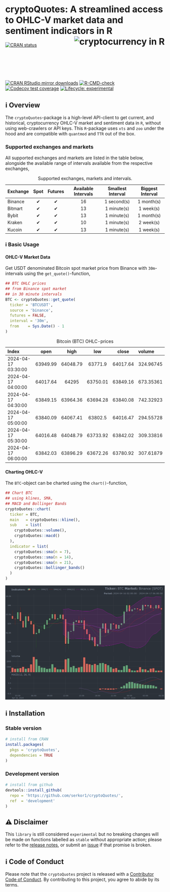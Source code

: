 
<!-- README.md is generated from README.Rmd. Please edit that file -->

# cryptoQuotes: A streamlined access to OHLC-V market data and sentiment indicators in R <a href="https://serkor1.github.io/cryptoQuotes/"><img src="man/figures/logo.png" align="right" height="139" alt="cryptocurrency in R"/></a>

<!-- badges: start -->

[![CRAN
status](https://www.r-pkg.org/badges/version/cryptoQuotes)](https://www.cran-e.com/package/cryptoQuotes)
[![CRAN RStudio mirror
downloads](https://cranlogs.r-pkg.org/badges/last-month/cryptoQuotes?color=blue)](https://www.cran-e.com/package/cryptoQuotes)
[![R-CMD-check](https://github.com/serkor1/cryptoQuotes/actions/workflows/R-CMD-check.yaml/badge.svg)](https://github.com/serkor1/cryptoQuotes/actions/workflows/R-CMD-check.yaml)
[![Codecov test
coverage](https://codecov.io/gh/serkor1/cryptoQuotes/branch/main/graph/badge.svg)](https://app.codecov.io/gh/serkor1/cryptoQuotes?branch=main)
[![Lifecycle:
experimental](https://img.shields.io/badge/lifecycle-experimental-orange.svg)](https://lifecycle.r-lib.org/articles/stages.html#experimental)
<!-- badges: end -->

## :information_source: Overview

The `cryptoQuotes`-package is a high-level API-client to get current,
and historical, cryptocurrency OHLC-V market and sentiment data in `R`,
without using web-crawlers or API keys. This `R`-package uses `xts` and
`zoo` under the hood and are compatible with `quantmod` and `TTR` out of
the box.

### Supported exchanges and markets

All supported exchanges and markets are listed in the table below,
alongside the available range of intervals available from the respective
exchanges,

<div align="center">

<table style="width:100%; margin-left: auto; margin-right: auto;" class="table">
<caption>
Supported exchanges, markets and intervals.
</caption>
<thead>
<tr>
<th style="text-align:left;">
Exchange
</th>
<th style="text-align:center;">
Spot
</th>
<th style="text-align:center;">
Futures
</th>
<th style="text-align:center;">
Available Intervals
</th>
<th style="text-align:center;">
Smallest Interval
</th>
<th style="text-align:center;">
Biggest Interval
</th>
</tr>
</thead>
<tbody>
<tr>
<td style="text-align:left;">
Binance
</td>
<td style="text-align:center;">
✔
</td>
<td style="text-align:center;">
✔
</td>
<td style="text-align:center;">
16
</td>
<td style="text-align:center;">
1 second(s)
</td>
<td style="text-align:center;">
1 month(s)
</td>
</tr>
<tr>
<td style="text-align:left;">
Bitmart
</td>
<td style="text-align:center;">
✔
</td>
<td style="text-align:center;">
✔
</td>
<td style="text-align:center;">
13
</td>
<td style="text-align:center;">
1 minute(s)
</td>
<td style="text-align:center;">
1 week(s)
</td>
</tr>
<tr>
<td style="text-align:left;">
Bybit
</td>
<td style="text-align:center;">
✔
</td>
<td style="text-align:center;">
✔
</td>
<td style="text-align:center;">
13
</td>
<td style="text-align:center;">
1 minute(s)
</td>
<td style="text-align:center;">
1 month(s)
</td>
</tr>
<tr>
<td style="text-align:left;">
Kraken
</td>
<td style="text-align:center;">
✔
</td>
<td style="text-align:center;">
✔
</td>
<td style="text-align:center;">
10
</td>
<td style="text-align:center;">
1 minute(s)
</td>
<td style="text-align:center;">
2 week(s)
</td>
</tr>
<tr>
<td style="text-align:left;">
Kucoin
</td>
<td style="text-align:center;">
✔
</td>
<td style="text-align:center;">
✔
</td>
<td style="text-align:center;">
13
</td>
<td style="text-align:center;">
1 minute(s)
</td>
<td style="text-align:center;">
1 week(s)
</td>
</tr>
</tbody>
</table>

</div>

### :information_source: Basic Usage

#### OHLC-V Market Data

Get USDT denominated Bitcoin spot market price from Binance with
`30m`-intervals using the `get_quote()`-function,

``` r
## BTC OHLC prices
## from Binance spot market
## in 30 minute intervals
BTC <- cryptoQuotes::get_quote(
  ticker = 'BTCUSDT',
  source = 'binance',
  futures = FALSE,
  interval = '30m',
  from    = Sys.Date() - 1 
)
```

<div align="center">

<table style="width:100%; margin-left: auto; margin-right: auto;" class="table">
<caption>
Bitcoin (BTC) OHLC-prices
</caption>
<thead>
<tr>
<th style="text-align:left;">
Index
</th>
<th style="text-align:center;">
open
</th>
<th style="text-align:center;">
high
</th>
<th style="text-align:center;">
low
</th>
<th style="text-align:center;">
close
</th>
<th style="text-align:left;">
volume
</th>
</tr>
</thead>
<tbody>
<tr>
<td style="text-align:left;">
2024-04-17 03:30:00
</td>
<td style="text-align:center;">
63949.99
</td>
<td style="text-align:center;">
64048.79
</td>
<td style="text-align:center;">
63771.9
</td>
<td style="text-align:center;">
64017.64
</td>
<td style="text-align:left;">
324.96745
</td>
</tr>
<tr>
<td style="text-align:left;">
2024-04-17 04:00:00
</td>
<td style="text-align:center;">
64017.64
</td>
<td style="text-align:center;">
64295
</td>
<td style="text-align:center;">
63750.01
</td>
<td style="text-align:center;">
63849.16
</td>
<td style="text-align:left;">
673.35361
</td>
</tr>
<tr>
<td style="text-align:left;">
2024-04-17 04:30:00
</td>
<td style="text-align:center;">
63849.15
</td>
<td style="text-align:center;">
63964.36
</td>
<td style="text-align:center;">
63694.28
</td>
<td style="text-align:center;">
63840.08
</td>
<td style="text-align:left;">
742.32923
</td>
</tr>
<tr>
<td style="text-align:left;">
2024-04-17 05:00:00
</td>
<td style="text-align:center;">
63840.09
</td>
<td style="text-align:center;">
64067.41
</td>
<td style="text-align:center;">
63802.5
</td>
<td style="text-align:center;">
64016.47
</td>
<td style="text-align:left;">
294.55728
</td>
</tr>
<tr>
<td style="text-align:left;">
2024-04-17 05:30:00
</td>
<td style="text-align:center;">
64016.48
</td>
<td style="text-align:center;">
64048.79
</td>
<td style="text-align:center;">
63733.92
</td>
<td style="text-align:center;">
63842.02
</td>
<td style="text-align:left;">
309.33816
</td>
</tr>
<tr>
<td style="text-align:left;">
2024-04-17 06:00:00
</td>
<td style="text-align:center;">
63842.03
</td>
<td style="text-align:center;">
63896.29
</td>
<td style="text-align:center;">
63672.26
</td>
<td style="text-align:center;">
63780.92
</td>
<td style="text-align:left;">
307.61879
</td>
</tr>
</tbody>
</table>

</div>

#### Charting OHLC-V

The `BTC`-object can be charted using the `chart()`-function,

``` r
## Chart BTC
## using klines, SMA, 
## MACD and Bollinger Bands
cryptoQuotes::chart(
  ticker = BTC,
  main   = cryptoQuotes::kline(),
  sub    = list(
    cryptoQuotes::volume(),
    cryptoQuotes::macd()
  ),
  indicator = list(
    cryptoQuotes::sma(n = 7),
    cryptoQuotes::sma(n = 14),
    cryptoQuotes::sma(n = 21),
    cryptoQuotes::bollinger_bands()
  )
)
```

<img src="man/figures/README-chartquote-1.png" alt="cryptocurrency charts in R" style="display: block; margin: auto;" />

## :information_source: Installation

### Stable version

``` r
# install from CRAN
install.packages(
  pkgs = 'cryptoQuotes',
  dependencies = TRUE
)
```

### Development version

``` r
# install from github
devtools::install_github(
  repo = 'https://github.com/serkor1/cryptoQuotes/',
  ref  = 'development'
)
```

## :warning: Disclaimer

This `library` is still considered `experimental` but no breaking
changes will be made on functions labelled as `stable` without
appropriate action; please refer to the [release notes](NEWS.md), or
submit an [issue](https://github.com/serkor1/cryptoQuotes/issues) if
that promise is broken.

## :information_source: Code of Conduct

Please note that the `cryptoQuotes` project is released with a
[Contributor Code of
Conduct](https://serkor1.github.io/cryptoQuotes/CODE_OF_CONDUCT.html).
By contributing to this project, you agree to abide by its terms.

